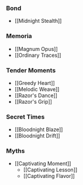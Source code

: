 ### Bond
* [[Midnight Stealth]]
### Memoria
* [[Magnum Opus]]
* [[Ordinary Traces]]
### Tender Moments
* [[Greedy Heart]]
* [[Melodic Weave]]
* [[Razor's Dance]]
* [[Razor's Grip]]
### Secret Times
* [[Bloodnight Blaze]]
* [[Bloodnight Drift]]
### Myths
* [[Captivating Moment]]
	* [[Captivating Lesson]]
	* [[Captivating Flavor]]